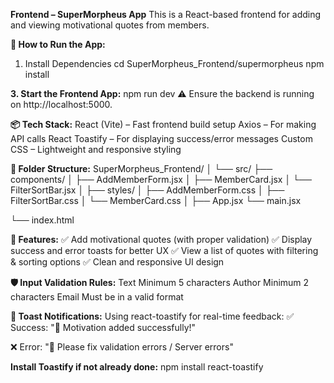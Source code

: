**Frontend – SuperMorpheus App**
This is a React-based frontend for adding and viewing motivational quotes from members.

**🚀 How to Run the App:**
1. Install Dependencies
cd SuperMorpheus_Frontend/supermorpheus
npm install

**3. Start the Frontend App:**
npm run dev
⚠️ Ensure the backend is running on http://localhost:5000.

**📦 Tech Stack:**
React (Vite) – Fast frontend build setup
Axios – For making API calls
React Toastify – For displaying success/error messages
Custom CSS – Lightweight and responsive styling

**📁 Folder Structure:**
SuperMorpheus_Frontend/
│
└── src/
    ├── components/
    │   ├── AddMemberForm.jsx
    │   ├── MemberCard.jsx
    │   └── FilterSortBar.jsx
    │
    ├── styles/
    │   ├── AddMemberForm.css
    │   ├── FilterSortBar.css
    │   └── MemberCard.css
    │
    ├── App.jsx
    └── main.jsx

└── index.html


**🧪 Features:**
✅ Add motivational quotes (with proper validation)
✅ Display success and error toasts for better UX
✅ View a list of quotes with filtering & sorting options
✅ Clean and responsive UI design

**🛡️ Input Validation Rules:**
Text	Minimum 5 characters
Author	Minimum 2 characters
Email	Must be in a valid format

**🔔 Toast Notifications:**
Using react-toastify for real-time feedback:
✅ Success:
"🎉 Motivation added successfully!"

❌ Error:
"🚫 Please fix validation errors / Server errors"

**Install Toastify if not already done:**
npm install react-toastify
